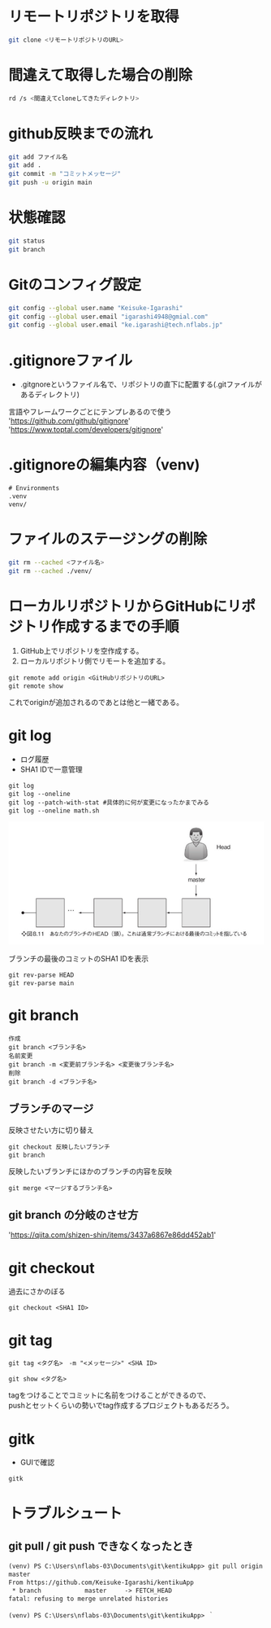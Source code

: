 # リモートリポジトリを取得
```bash
git clone <リモートリポジトリのURL>
```

# 間違えて取得した場合の削除
```bash
rd /s <間違えてcloneしてきたディレクトリ>
```

# github反映までの流れ
```bash
git add ファイル名
git add .
git commit -m "コミットメッセージ"
git push -u origin main
```

# 状態確認
```bash
git status
git branch
```

# Gitのコンフィグ設定
```bash
git config --global user.name "Keisuke-Igarashi"
git config --global user.email "igarashi4948@gmial.com"
git config --global user.email "ke.igarashi@tech.nflabs.jp"
```

# .gitignoreファイル
- .gitgnoreというファイル名で、リポジトリの直下に配置する(.gitファイルがあるディレクトリ)

言語やフレームワークごとにテンプレあるので使う
'https://github.com/github/gitignore'
'https://www.toptal.com/developers/gitignore'

# .gitignoreの編集内容（venv)
```
# Environments
.venv
venv/
```


# ファイルのステージングの削除
```bash
git rm --cached <ファイル名>
git rm --cached ./venv/
```


# ローカルリポジトリからGitHubにリポジトリ作成するまでの手順

1. GitHub上でリポジトリを空作成する。
2. ローカルリポジトリ側でリモートを追加する。

```
git remote add origin <GitHubリポジトリのURL>
git remote show
```
これでoriginが追加されるのであとは他と一緒である。

# git log
* ログ履歴
* SHA1 IDで一意管理
```
git log
git log --oneline
git log --patch-with-stat #具体的に何が変更になったかまでみる
git log --oneline math.sh
```
![](IMG/HEAD.png)

ブランチの最後のコミットのSHA1 IDを表示
```
git rev-parse HEAD
git rev-parse main
```

# git branch
```
作成
git branch <ブランチ名>
名前変更
git branch -m <変更前ブランチ名> <変更後ブランチ名>
削除
git branch -d <ブランチ名>
```

## ブランチのマージ
反映させたい方に切り替え
```
git checkout 反映したいブランチ
git branch
```

反映したいブランチにほかのブランチの内容を反映
```
git merge <マージするブランチ名>
```

## git branch の分岐のさせ方
'https://qiita.com/shizen-shin/items/3437a6867e86dd452ab1'


# git checkout
過去にさかのぼる
```
git checkout <SHA1 ID>
```

# git tag
```
git tag <タグ名>　-m "<メッセージ>" <SHA ID>
```
```
git show <タグ名>
```

tagをつけることでコミットに名前をつけることができるので、  
pushとセットくらいの勢いでtag作成するプロジェクトもあるだろう。


# gitk
* GUIで確認
```
gitk
```

# トラブルシュート

## git pull / git push できなくなったとき
```
(venv) PS C:\Users\nflabs-03\Documents\git\kentikuApp> git pull origin master
From https://github.com/Keisuke-Igarashi/kentikuApp
 * branch            master     -> FETCH_HEAD
fatal: refusing to merge unrelated histories

(venv) PS C:\Users\nflabs-03\Documents\git\kentikuApp> ｀ 
```
